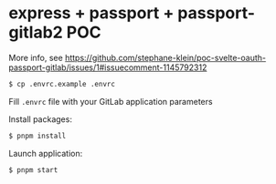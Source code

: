 # express + passport + passport-gitlab2 POC

More info, see https://github.com/stephane-klein/poc-svelte-oauth-passport-gitlab/issues/1#issuecomment-1145792312

```sh
$ cp .envrc.example .envrc
```

Fill `.envrc` file with your GitLab application parameters

Install packages:

```sh
$ pnpm install
```

Launch application:

```
$ pnpm start
```
